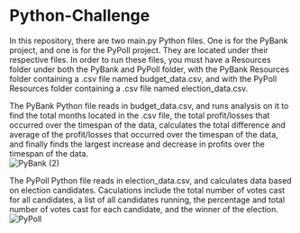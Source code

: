 # Python-Challenge
In this repository, there are two main.py Python files.  One is for the PyBank project, and one is for the PyPoll project.  They are located under their respective files. In order to run these files, you must have a Resources folder under both the PyBank and PyPoll folder, with the PyBank Resources folder containing a .csv file named budget_data.csv, and with the PyPoll Resources folder containing a .csv file named election_data.csv.  

The PyBank Python file reads in budget_data.csv, and runs analysis on it to find the total months located in the .csv file, the total profit/losses that occurred over the timespan of the data, calculates the total difference and average of the profit/losses that occurred over the timespan of the data, and finally finds the largest increase and decrease in profits over the timespan of the data.  
![PyBank (2)](https://github.com/aliciahlavac/Python-Challenge/assets/127240852/197f7a89-4c0b-4afc-8870-a8ed462713f6)



The PyPoll Python file reads in election_data.csv, and calculates data based on election candidates.  Caculations include the total number of votes cast for all candidates, a list of all candidates running, the percentage and total number of votes cast for each candidate, and the winner of the election.  
![PyPoll](https://github.com/aliciahlavac/Python-Challenge/assets/127240852/6d9ac809-a833-43ae-bf79-234dce9b23e2)

